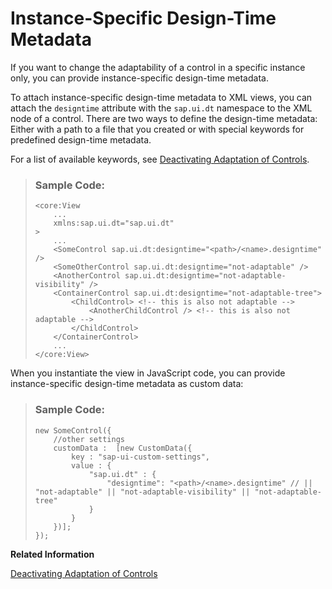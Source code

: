 <!-- loio8fa23241746c45eab2bce0c1e33305da -->

# Instance-Specific Design-Time Metadata

If you want to change the adaptability of a control in a specific instance only, you can provide instance-specific design-time metadata.

To attach instance-specific design-time metadata to XML views, you can attach the `designtime` attribute with the `sap.ui.dt` namespace to the XML node of a control. There are two ways to define the design-time metadata: Either with a path to a file that you created or with special keywords for predefined design-time metadata.

For a list of available keywords, see [Deactivating Adaptation of Controls](deactivating-adaptation-of-controls-6af4302.md).

> ### Sample Code:  
> ```
> <core:View
>     ...
>     xmlns:sap.ui.dt="sap.ui.dt"
> >
>     ...
>     <SomeControl sap.ui.dt:designtime="<path>/<name>.designtime" />
>     <SomeOtherControl sap.ui.dt:designtime="not-adaptable" />
>     <AnotherControl sap.ui.dt:designtime="not-adaptable-visibility" />
>     <ContainerControl sap.ui.dt:designtime="not-adaptable-tree">
>         <ChildControl> <!-- this is also not adaptable -->
>             <AnotherChildControl /> <!-- this is also not adaptable -->
>         </ChildControl>
>     </ContainerControl>
>     ...
> </core:View>
> ```

When you instantiate the view in JavaScript code, you can provide instance-specific design-time metadata as custom data:

> ### Sample Code:  
> ```
> new SomeControl({
>     //other settings
>     customData :  [new CustomData({
>         key : "sap-ui-custom-settings",
>         value : {
>             "sap.ui.dt" : {
>                 "designtime": "<path>/<name>.designtime" // || "not-adaptable" || "not-adaptable-visibility" || "not-adaptable-tree"
>             }
>         }
>     })];
> });
> ```

**Related Information**  


[Deactivating Adaptation of Controls](deactivating-adaptation-of-controls-6af4302.md "You can specify that some controls cannot be adapted.")

